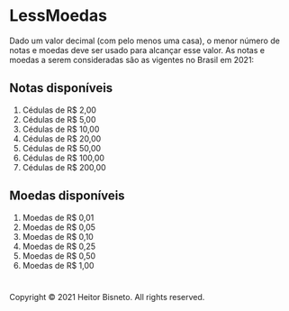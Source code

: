 # LessMoedas

Dado um valor decimal (com pelo menos uma casa), o menor número de notas e moedas deve ser usado para alcançar esse valor. As notas e moedas a serem consideradas são as vigentes no Brasil em 2021:

## Notas disponíveis

1. Cédulas de R$ 2,00
2. Cédulas de R$ 5,00
3. Cédulas de R$ 10,00
4. Cédulas de R$ 20,00
5. Cédulas de R$ 50,00
6. Cédulas de R$ 100,00
7. Cédulas de R$ 200,00

## Moedas disponíveis

1. Moedas de R$ 0,01
2. Moedas de R$ 0,05
3. Moedas de R$ 0,10
4. Moedas de R$ 0,25
5. Moedas de R$ 0,50
6. Moedas de R$ 1,00

#

Copyright © 2021 Heitor Bisneto. All rights reserved.
